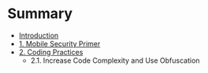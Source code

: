 # Summary

* [Introduction](README.md)
* [1. Mobile Security Primer](mobile-security-primer.md)
* [2. Coding Practices](coding-practices.md)
  * 2.1. Increase Code Complexity and Use Obfuscation



